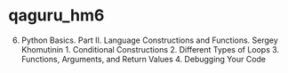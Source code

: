 # qaguru_hm6
6. Python Basics. Part II. Language Constructions and Functions. Sergey Khomutinin 1. Conditional Constructions 2. Different Types of Loops 3. Functions, Arguments, and Return Values 4. Debugging Your Code
